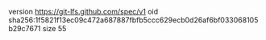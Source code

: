 version https://git-lfs.github.com/spec/v1
oid sha256:1f5821f13ec09c472a687887fbfb5ccc629ecb0d26af6bf033068105b29c7671
size 55
